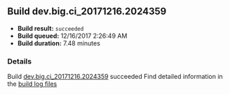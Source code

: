 ## Build dev.big.ci_20171216.2024359
- **Build result:** `succeeded`
- **Build queued:** 12/16/2017 2:26:49 AM
- **Build duration:** 7.48 minutes
### Details
Build [dev.big.ci_20171216.2024359](https://winappstudio.visualstudio.com/web/build.aspx?pcguid=a4ef43be-68ce-4195-a619-079b4d9834c2&builduri=vstfs%3a%2f%2f%2fBuild%2fBuild%2f24359) succeeded
Find detailed information in the [build log files](https://uwpctdiags.blob.core.windows.net/buildlogs/dev.big.ci_20171216.2024359_logs.zip)
